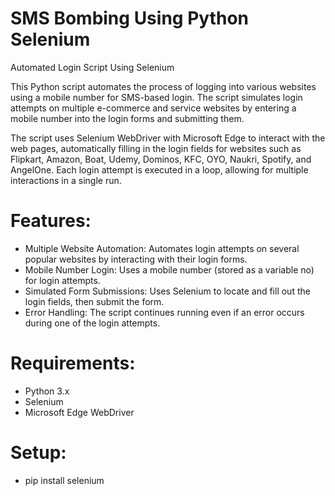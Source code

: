 # SMS Bombing Using Python Selenium
Automated Login Script Using Selenium

This Python script automates the process of logging into various websites using a mobile number for SMS-based login. The script simulates login attempts on multiple e-commerce and service websites by entering a mobile number into the login forms and submitting them.

The script uses Selenium WebDriver with Microsoft Edge to interact with the web pages, automatically filling in the login fields for websites such as Flipkart, Amazon, Boat, Udemy, Dominos, KFC, OYO, Naukri, Spotify, and AngelOne. Each login attempt is executed in a loop, allowing for multiple interactions in a single run.

# Features:
- Multiple Website Automation: Automates login attempts on several popular websites by interacting with their login forms.
- Mobile Number Login: Uses a mobile number (stored as a variable no) for login attempts.
- Simulated Form Submissions: Uses Selenium to locate and fill out the login fields, then submit the form.
- Error Handling: The script continues running even if an error occurs during one of the login attempts.

# Requirements:
- Python 3.x
- Selenium
- Microsoft Edge WebDriver

# Setup:
- pip install selenium
